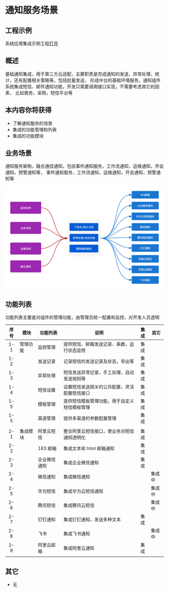 # 通知服务场景

## 工程示例

系统应用集成示例工程[打开](https://gitee.com/alinesno-cloud/alinesno-demo-gateway-open/tree/master/demo-base-notice)

## 概述

基础通知集成，用于第三方云适配，主要职责是完成通知的发送，异常处理，统计，还有配置相关策略等，包括批量发送，
形成中台的基础环境服务，通知组件系统集成短信、邮件通知功能，开发只需要调用接口实现，不需要考虑其它的因素，
比如商务，采购，短信平台等

## 本内容你将获得

- 了解通知服务的场景
- 集成的功能管理和列表
- 集成的功能模块

## 业务场景

通知服务架构，融合通信通知，包括事件通知服务，工作流通知，运维通知，开会通知，预警通知等，
事件通知服务，工作流通知，运维通知，开会通知，预警通知等

<img src="/framework/01_notice_arc.jpg" style="width:700px" />

## 功能列表

功能列表主要是对组件的管理功能，由管理员统一配置和监控，对开发人员透明

| 序号 | 模块     | 功能列表     | 说明                                         | 集成 | 其它   |
| :--: | -------- | ------------ | -------------------------------------------- | :--: | ------ |
| 1-1  | 管理功能 | 监控管理     | 提供短信、邮箱发送记录、条数，运行状态监控   | 集成 |        |
| 1-2  |          | 发送记录     | 记录短信的发送记录及状态，导出等             | 集成 |        |
| 1-3  |          | 异常处理     | 短信发送异常记录，手工处理，自动发送规则等   | 集成 |        |
| 1-4  |          | 短信设置     | 设置短信发送相关的公共配置，灵活配置短信接口 | 集成 |        |
| 1-5  |          | 模板管理     | 提供短信模板管理功能，用于自定义短信模板管理 | 集成 |        |
| 1-5  |          | 渠道管理     | 提供多渠道的参数配置管理                     | 集成 |        |
|      |          |              |                                              |      |        |
| 2-1  | 集成模块 | 阿里云短信   | 整合阿里云短信接口，使业务对短信通知透明化   | 集成 |        |
| 2-2  |          | 163 邮箱     | 集成文本和 html 邮箱通知                     | 集成 |        |
| 2-3  |          | 企业微信通知 | 集成企业微信通知                             | 集成 |        |
| 2-4  |          | 微信通知     | 集成微信通知                                 |      | 集成中 |
| 2-5  |          | 华为短信     | 集成华为云短信通知                           |      | 集成中 |
| 2-6  |          | 腾讯短信     | 集成腾讯云短信                               |      | 集成中 |
| 2-7  |          | 钉钉通知     | 集成钉钉通知，发送多种文本                   | 集成 |        |
| 2-8  |          | 飞书         | 集成飞书通知                                 |      | 集成中 |
| 2-9  |          | 阿里云邮箱   | 集成阿里云通知                               | 集成 |        |
|      |          |              |                                              |      |        |

## 其它

- 无
